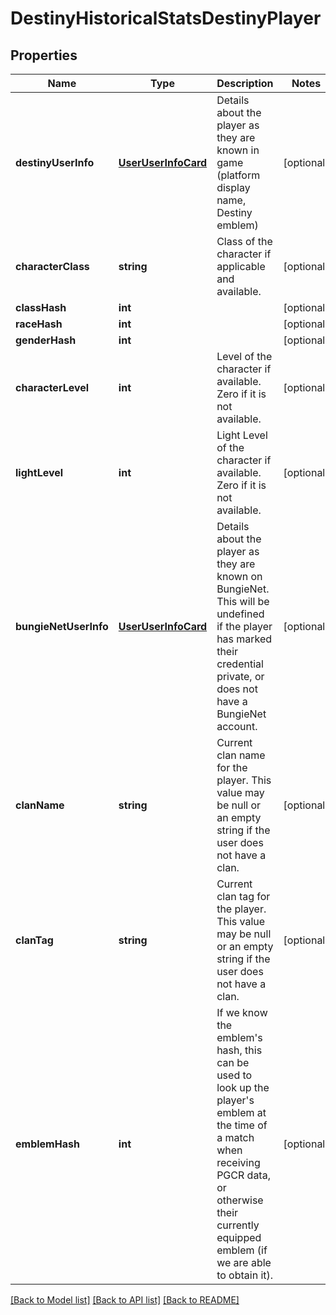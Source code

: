 # DestinyHistoricalStatsDestinyPlayer

## Properties
Name | Type | Description | Notes
------------ | ------------- | ------------- | -------------
**destinyUserInfo** | [**UserUserInfoCard**](UserUserInfoCard.md) | Details about the player as they are known in game (platform display name, Destiny emblem) | [optional] 
**characterClass** | **string** | Class of the character if applicable and available. | [optional] 
**classHash** | **int** |  | [optional] 
**raceHash** | **int** |  | [optional] 
**genderHash** | **int** |  | [optional] 
**characterLevel** | **int** | Level of the character if available. Zero if it is not available. | [optional] 
**lightLevel** | **int** | Light Level of the character if available. Zero if it is not available. | [optional] 
**bungieNetUserInfo** | [**UserUserInfoCard**](UserUserInfoCard.md) | Details about the player as they are known on BungieNet. This will be undefined if the player has marked their credential private, or does not have a BungieNet account. | [optional] 
**clanName** | **string** | Current clan name for the player. This value may be null or an empty string if the user does not have a clan. | [optional] 
**clanTag** | **string** | Current clan tag for the player. This value may be null or an empty string if the user does not have a clan. | [optional] 
**emblemHash** | **int** | If we know the emblem&#39;s hash, this can be used to look up the player&#39;s emblem at the time of a match when receiving PGCR data, or otherwise their currently equipped emblem (if we are able to obtain it). | [optional] 

[[Back to Model list]](../README.md#documentation-for-models) [[Back to API list]](../README.md#documentation-for-api-endpoints) [[Back to README]](../README.md)


